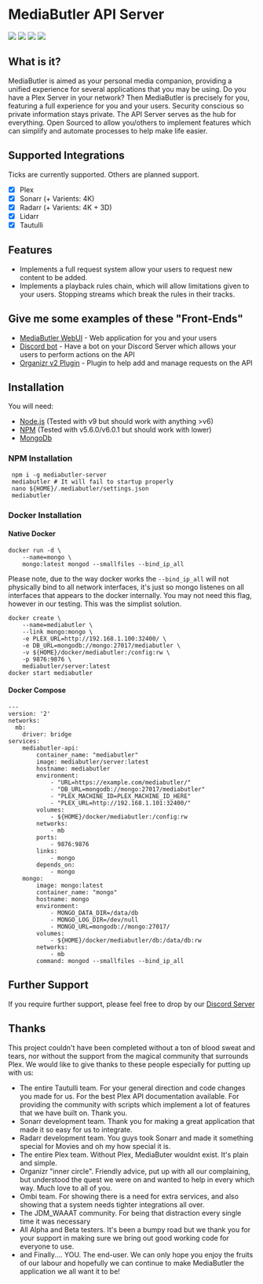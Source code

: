 # MediaButler API Server

[![](https://img.shields.io/discord/379374148436230144.svg)](https://discord.gg/nH9t5sm)
[![](https://img.shields.io/docker/pulls/mediabutler/server.svg)](https://hub.docker.com/r/mediabutler/server)
[![](https://images.microbadger.com/badges/image/mediabutler/server.svg)](https://hub.docker.com/r/mediabutler/server)
[![](https://img.shields.io/npm/v/mediabutler-server.svg)](https://www.npmjs.com/package/mediabutler-server)

## What is it?

MediaButler is aimed as your personal media companion, providing a unified experience for several applications that you may be using. Do you have a Plex Server in your network? Then MediaButler is precisely for you, featuring a full experience for you and your users. Security conscious so private information stays private. The API Server serves as the hub for everything. Open Sourced to allow you/others to implement features which can simplify and automate processes to help make life easier.

## Supported Integrations

Ticks are currently supported. Others are planned support.

- [X] Plex
- [X] Sonarr (+ Varients: 4K)
- [X] Radarr (+ Varients: 4K + 3D)
- [X] Lidarr
- [X] Tautulli

## Features

 - Implements a full request system allow your users to request new content to be added.
 - Implements a playback rules chain, which will allow limitations given to your users. Stopping streams which break the rules in their tracks.

## Give me some examples of these "Front-Ends"

 - [MediaButler WebUI](https://beta.mediabutler.io) - Web application for you and your users 
 - [Discord bot](./DISCORD.md) - Have a bot on your Discord Server which allows your users to perform actions on the API
 - [Organizr v2 Plugin](https://github.com/MediaButler/organizr-plugin) - Plugin to help add and manage requests on the API

## Installation

You will need:
 - [Node.js](https://nodejs.org/) (Tested with v9 but should work with anything >v6)
 - [NPM](https://www.npmjs.com/) (Tested with v5.6.0/v6.0.1 but should work with lower)
 - [MongoDb](https://www.mongodb.com/)


 ### NPM Installation

     npm i -g mediabutler-server
     mediabutler # It will fail to startup properly
     nano ${HOME}/.mediabutler/settings.json
     mediabutler


### Docker Installation

#### Native Docker

    docker run -d \ 
        --name=mongo \
        mongo:latest mongod --smallfiles --bind_ip_all
        
Please note, due to the way docker works the `--bind_ip_all` will not physically bind to all network interfaces, it's just so mongo listenes on all interfaces that appears to the docker internally. You may not need this flag, however in our testing. This was the simplist solution.

    docker create \
        --name=mediabutler \
        --link mongo:mongo \
        -e PLEX_URL=http://192.168.1.100:32400/ \
        -e DB_URL=mongodb://mongo:27017/mediabutler \
        -v ${HOME}/docker/mediabutler:/config:rw \
        -p 9876:9876 \
        mediabutler/server:latest
    docker start mediabutler

#### Docker Compose

    ---
    version: '2'
    networks:
      mb:
        driver: bridge
    services:
        mediabutler-api:
            container_name: "mediabutler"
            image: mediabutler/server:latest
            hostname: mediabutler
            environment:
                - "URL=https://example.com/mediabutler/"
                - "DB_URL=mongodb://mongo:27017/mediabutler"
                - "PLEX_MACHINE_ID=PLEX_MACHINE_ID_HERE"
                - "PLEX_URL=http://192.168.1.101:32400/"
            volumes:
                - ${HOME}/docker/mediabutler:/config:rw
            networks:
                - mb
            ports:
                - 9876:9876
            links:
                - mongo
            depends_on:
                - mongo
        mongo:
            image: mongo:latest
            container_name: "mongo"
            hostname: mongo
            environment:
                - MONGO_DATA_DIR=/data/db
                - MONGO_LOG_DIR=/dev/null
                - MONGO_URL=mongodb://mongo:27017/
            volumes:
                - ${HOME}/docker/mediabutler/db:/data/db:rw
            networks:
                - mb
            command: mongod --smallfiles --bind_ip_all

## Further Support

If you require further support, please feel free to drop by our [Discord Server](https://discord.gg/nH9t5sm)

## Thanks

This project couldn't have been completed without a ton of blood sweat and tears, nor without the support from the magical community that surrounds Plex. We would like to give thanks to these people especially for putting up with us:

 - The entire Tautulli team. For your general direction and code changes you made for us. For the best Plex API documentation available. For providing the community with scripts which implement a lot of features that we have built on. Thank you.
 - Sonarr development team. Thank you for making a great application that made it so easy for us to integrate.
 - Radarr development team. You guys took Sonarr and made it something special for Movies and oh my how special it is.
 - The entire Plex team. Without Plex, MediaButer wouldnt exist. It's plain and simple.
 - Organizr "inner circle". Friendly advice, put up with all our complaining, but understood the quest we were on and wanted to help in every which way. Much love to all of you.
 - Ombi team. For showing there is a need for extra services, and also showing that a system needs tighter integrations all over.
 - The JDM_WAAAT community. For being that distraction every single time it was necessary
 - All Alpha and Beta testers. It's been a bumpy road but we thank you for your support in making sure we bring out good working code for everyone to use.
 - and Finally.... YOU. The end-user. We can only hope you enjoy the fruits of our labour and hopefully we can continue to make MediaButler the application we all want it to be!